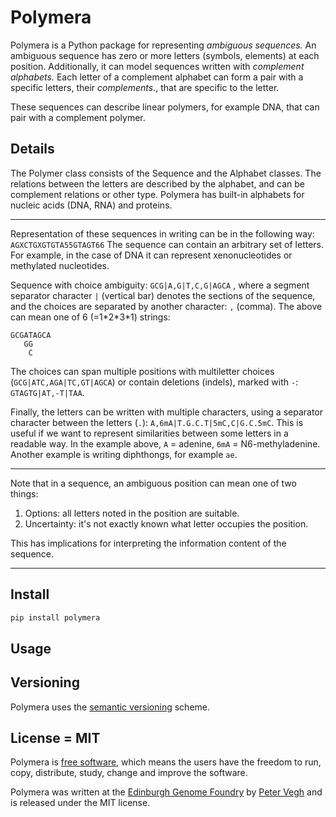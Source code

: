 # Polymera

Polymera is a Python package for representing *ambiguous sequences.* An ambiguous sequence has zero or more letters (symbols, elements) at each position. Additionally, it can model sequences written with *complement alphabets.* Each letter of a complement alphabet can form a pair with a specific letters, their *complements.*, that are specific to the letter.

These sequences can describe linear polymers, for example DNA, that can pair with a complement polymer.


## Details

The Polymer class consists of the Sequence and the Alphabet classes. The relations between the letters are described by the alphabet, and can be complement relations or other type. Polymera has built-in alphabets for nucleic acids (DNA, RNA) and proteins.

---

Representation of these sequences in writing can be in the following way:
`AGXCTGXGTGTA55GTAGT66`
The sequence can contain an arbitrary set of letters. For example, in the case of DNA it can represent xenonucleotides or methylated nucleotides.

Sequence with choice ambiguity:
`GCG|A,G|T,C,G|AGCA` , where a segment separator character `|` (vertical bar) denotes the sections of the sequence, and the choices are separated by another character: `,` (comma). The above can mean one of 6 (=1\*2\*3\*1) strings:
```
GCGATAGCA
   GG
    C
```

The choices can span multiple positions with multiletter choices (`GCG|ATC,AGA|TC,GT|AGCA`) or contain deletions (indels), marked with `-`: `GTAGTG|AT,-T|TAA`.

Finally, the letters can be written with multiple characters, using a separator character between the letters (`.`):
`A,6mA|T.G.C.T|5mC,C|G.C.5mC`.
This is useful if we want to represent similarities between some letters in a readable way. In the example above, `A` = adenine,  `6mA` = N6-methyladenine. Another example is writing diphthongs, for example `ae`.

---

Note that in a sequence, an ambiguous position can mean one of two things:
1. Options: all letters noted in the position are suitable.
2. Uncertainty: it's not exactly known what letter occupies the position.

This has implications for interpreting the information content of the sequence.

---

## Install

```bash
pip install polymera
```

## Usage


## Versioning

Polymera uses the [semantic versioning](https://semver.org) scheme.


## License = MIT

Polymera is [free software](https://www.gnu.org/philosophy/free-sw.en.html), which means the users have the freedom to run, copy, distribute, study, change and improve the software.

Polymera was written at the [Edinburgh Genome Foundry](https://edinburgh-genome-foundry.github.io/) by [Peter Vegh](https://github.com/veghp) and is released under the MIT license.
